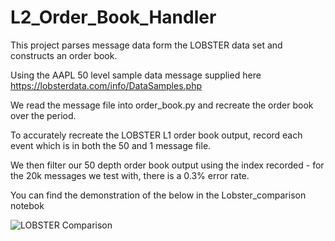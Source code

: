 # L2_Order_Book_Handler
This project parses message data form the LOBSTER data set and constructs an order book.

Using the AAPL 50 level sample data message supplied here https://lobsterdata.com/info/DataSamples.php

We read the message file into order_book.py and recreate the order book over the period.

To accurately recreate the LOBSTER L1 order book output, record each event which is in both the 50 and 1 message file.

We then filter our 50 depth order book output using the index recorded - for the 20k messages we test with, there is a 0.3% error rate.

You can find the demonstration of the below in the Lobster_comparison notebok

![LOBSTER Comparison]([https://github.com/samdelaney42/L2_Order_Book_Handler/blob/b8606a64775bd9d5d43931b69a1ef424b90f3d74/data/images/comparison.png])
    
